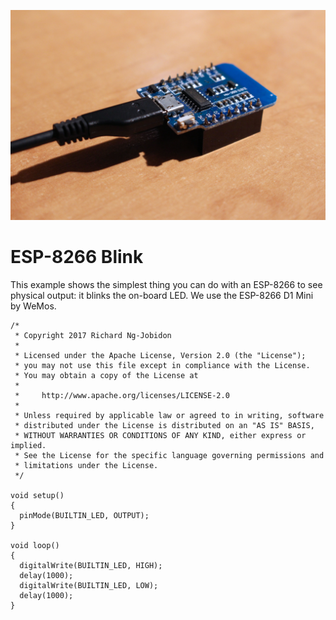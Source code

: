 ![ESP-8266](Photo.jpg)

# ESP-8266 Blink

This example shows the simplest thing you can do with an ESP-8266 to see physical output: it blinks the on-board LED. We use the ESP-8266 D1 Mini by WeMos.

```
/*
 * Copyright 2017 Richard Ng-Jobidon
 *
 * Licensed under the Apache License, Version 2.0 (the "License");
 * you may not use this file except in compliance with the License.
 * You may obtain a copy of the License at
 *
 *     http://www.apache.org/licenses/LICENSE-2.0
 *
 * Unless required by applicable law or agreed to in writing, software
 * distributed under the License is distributed on an "AS IS" BASIS,
 * WITHOUT WARRANTIES OR CONDITIONS OF ANY KIND, either express or implied.
 * See the License for the specific language governing permissions and
 * limitations under the License.
 */
 
void setup() 
{
  pinMode(BUILTIN_LED, OUTPUT);
}

void loop() 
{
  digitalWrite(BUILTIN_LED, HIGH);
  delay(1000);
  digitalWrite(BUILTIN_LED, LOW);
  delay(1000);
}
```
